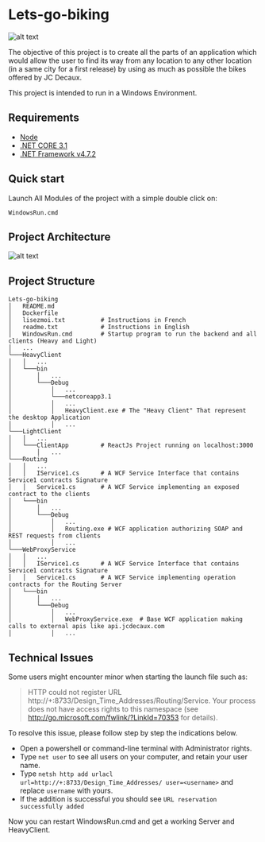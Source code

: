 # Lets-go-biking
![alt text](https://i.imgur.com/skWl39Z.png)

The objective of this project is to create all the parts of an application which would allow the user to find its way from any location to any other location (in a same city for a first release) by using as much as possible the bikes offered by JC Decaux.

This project is intended to run in a Windows Environment.

Requirements
-----------
<ul>
    <li> <a href="https://nodejs.org/en/">Node</a></li>
    <li> <a href="https://dotnet.microsoft.com/download/dotnet/3.1">.NET CORE 3.1</a></li>
    <li> <a href="https://dotnet.microsoft.com/download/dotnet-framework/net472">.NET Framework v4.7.2</a></li>
</ul>

Quick start
-----------
Launch All Modules of the project with a simple double click on:
        
    WindowsRun.cmd

Project Architecture
-----------
![alt text](https://i.imgur.com/E3D15qY.png)

Project Structure
-----------
```
Lets-go-biking
│   README.md
│   Dockerfile 
│   lisezmoi.txt          # Instructions in French
│   readme.txt            # Instructions in English
│   WindowsRun.cmd        # Startup program to run the backend and all clients (Heavy and Light)
│   ... 
└───HeavyClient
│   │   ...
│   └───bin
│       │   ...
│       └───Debug
│           │   ...
│           └───netcoreapp3.1
│           │   ...
│           │   HeavyClient.exe # The "Heavy Client" That represent the desktop Application
│           │   ...
└───LightClient
│   │   ...
│   └───ClientApp         # ReactJs Project running on localhost:3000
│       │   ...            
└───Routing
│   │   ...
│   │   IService1.cs      # A WCF Service Interface that contains Service1 contracts Signature
│   │   Service1.cs       # A WCF Service implementing an exposed contract to the clients
│   └───bin
│       │   ...
│       └───Debug
│           │   ...
│           │   Routing.exe # WCF application authorizing SOAP and REST requests from clients
│           │   ...
└───WebProxyService
│   │   ...
│   │   IService1.cs      # A WCF Service Interface that contains Service1 contracts Signature
│   │   Service1.cs       # A WCF Service implementing operation contracts for the Routing Server
│   └───bin
│       │   ...
│       └───Debug
│           │   ...
│           │   WebProxyService.exe  # Base WCF application making calls to external apis like api.jcdecaux.com
│           │   ...
```

Technical Issues
-----------
Some users might encounter minor when starting the launch file such as:
    
> HTTP could not register URL http://+:8733/Design_Time_Addresses/Routing/Service. Your process does not have access rights to this namespace (see http://go.microsoft.com/fwlink/?LinkId=70353 for details).

To resolve this issue, please follow step by step the indications below.

* Open a powershell or command-line terminal with Administrator rights.
* Type ``net user`` to see all users on your computer, and retain your user name.
* Type ``netsh http add urlacl url=http://+:8733/Design_Time_Addresses/ user=<username>`` and replace ``username`` with yours.
* If the addition is successful you should see ``URL reservation successfully added``

Now you can restart WindowsRun.cmd and get a working Server and HeavyClient.
